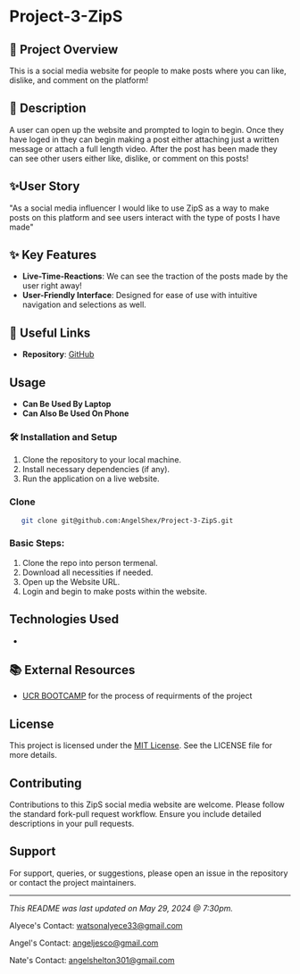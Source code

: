 # Project-3-ZipS

## 🌟 Project Overview
This is a social media website for people to make posts where you can like, dislike, and comment on the platform!

## 📝 Description 
A user can open up the website and prompted to login to begin. Once they have loged in they can begin making a post either attaching just a written message or attach a full length video. After the post has been made they can see other users either like, dislike, or comment on this posts!

## ✨User Story
"As a social media influencer I would like to use ZipS as a way to make posts on this platform and see users interact with the type of posts I have made"

## ✨ Key Features
- **Live-Time-Reactions**: We can see the traction of the posts made by the user right away!
- **User-Friendly Interface**: Designed for ease of use with intuitive navigation and selections as well.


## 🔗 Useful Links
- **Repository**: [GitHub](https://github.com/AngelShex/Project-3-ZipS)


## Usage
- **Can Be Used By Laptop**
- **Can Also Be Used On Phone**

### 🛠️ Installation and Setup
1. Clone the repository to your local machine.
2. Install necessary dependencies (if any).
3. Run the application on a live website.


### Clone

```bash
   git clone git@github.com:AngelShex/Project-3-ZipS.git
```

### Basic Steps:
1. Clone the repo into person termenal.
2. Download all necessities if needed.
3. Open up the Website URL. 
4. Login and begin to make posts within the website.

## Technologies Used
- 


## 📚 External Resources
- [UCR BOOTCAMP](https://bootcampspot.instructure.com/courses/4877/grades) for the process of requirments of the project

  
## License
This project is licensed under the [MIT License](LICENSE). See the LICENSE file for more details.

## Contributing
Contributions to this ZipS social media website are welcome. Please follow the standard fork-pull request workflow. Ensure you include detailed descriptions in your pull requests.

## Support
For support, queries, or suggestions, please open an issue in the repository or contact the project maintainers.

---

*This README was last updated on May 29, 2024 @ 7:30pm.*

Alyece's Contact: watsonalyece33@gmail.com

Angel's Contact: angeljesco@gmail.com

Nate's Contact: angelshelton301@gmail.com

